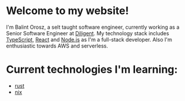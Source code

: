 # Welcome to my website!

I'm Balint Orosz, a selt taught software engineer, currently working as a Senior Software Engineer at [Diligent](https://www.diligent.com/).
My technology stack includes [TypeScript](https://www.typescriptlang.org/), [React](https://react.dev) and [Node.js](https://nodejs.org) as I'm a full-stack developer. Also I'm enthusiastic towards AWS and serverless.

# Current technologies I'm learning:

- [rust](https://www.rust-lang.org/)
- [nix](https://nixos.org/)
